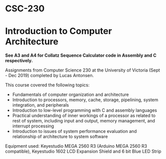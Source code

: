 # CSC-230
# Introduction to Computer Architecture
**See A3 and A4 for Collatz Sequence Calculator code in Assembly and C respectively.**

Assignments from Computer Science 230 at the University of Victoria (Sept - Dec 2019) completed by Lucas Antonsen.

This course covered the following topics:  

* Fundamentals of computer organization and architecture  
* Introduction to processors, memory, cache, storage, pipelining, system integration, and peripherals  
* Introduction to low-level programming with C and assembly languages  
* Practical understanding of inner workings of a processor as related to rest of system, including input and output, memory management, and interrupt processing  
* Introduction to issues of system performance evaluation and relationship of architecture to system software  

Equipment used: Keyestudio MEGA 2560 R3 (Arduino MEGA 2560 R3 compatible), Keyestudio 1602 LCD Expansion Shield and 6 bit Blue LED Strip
